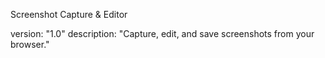 Screenshot Capture & Editor

version: "1.0"
description: "Capture, edit, and save screenshots from your browser."

